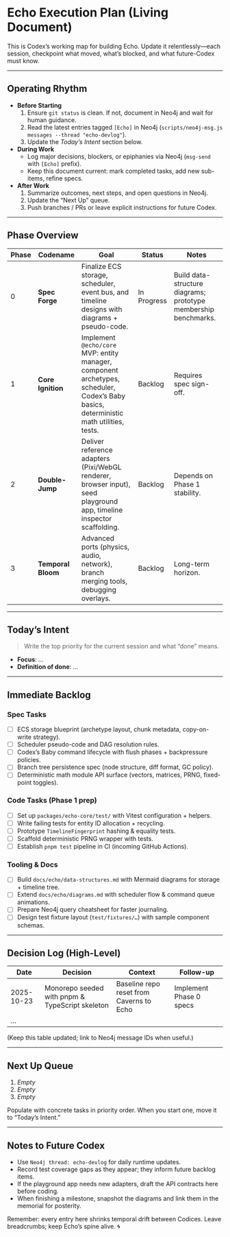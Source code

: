 # Echo Execution Plan (Living Document)

This is Codex’s working map for building Echo. Update it relentlessly—each session, checkpoint what moved, what’s blocked, and what future-Codex must know.

---

## Operating Rhythm
- **Before Starting**
  1. Ensure `git status` is clean. If not, document in Neo4j and wait for human guidance.
  2. Read the latest entries tagged `[Echo]` in Neo4j (`scripts/neo4j-msg.js messages --thread "echo-devlog"`).
  3. Update the *Today’s Intent* section below.
- **During Work**
  - Log major decisions, blockers, or epiphanies via Neo4j (`msg-send` with `[Echo]` prefix).
  - Keep this document current: mark completed tasks, add new sub-items, refine specs.
- **After Work**
  1. Summarize outcomes, next steps, and open questions in Neo4j.
  2. Update the “Next Up” queue.
  3. Push branches / PRs or leave explicit instructions for future Codex.

---

## Phase Overview

| Phase | Codename | Goal | Status | Notes |
| ----- | -------- | ---- | ------ | ----- |
| 0 | **Spec Forge** | Finalize ECS storage, scheduler, event bus, and timeline designs with diagrams + pseudo-code. | In Progress | Build data-structure diagrams; prototype membership benchmarks. |
| 1 | **Core Ignition** | Implement `@echo/core` MVP: entity manager, component archetypes, scheduler, Codex’s Baby basics, deterministic math utilities, tests. | Backlog | Requires spec sign-off. |
| 2 | **Double-Jump** | Deliver reference adapters (Pixi/WebGL renderer, browser input), seed playground app, timeline inspector scaffolding. | Backlog | Depends on Phase 1 stability. |
| 3 | **Temporal Bloom** | Advanced ports (physics, audio, network), branch merging tools, debugging overlays. | Backlog | Long-term horizon. |

---

## Today’s Intent
> Write the top priority for the current session and what “done” means.

- **Focus**: _…_
- **Definition of done**: _…_

---

## Immediate Backlog

### Spec Tasks
- [ ] ECS storage blueprint (archetype layout, chunk metadata, copy-on-write strategy).
- [ ] Scheduler pseudo-code and DAG resolution rules.
- [ ] Codex’s Baby command lifecycle with flush phases + backpressure policies.
- [ ] Branch tree persistence spec (node structure, diff format, GC policy).
- [ ] Deterministic math module API surface (vectors, matrices, PRNG, fixed-point toggles).

### Code Tasks (Phase 1 prep)
- [ ] Set up `packages/echo-core/test/` with Vitest configuration + helpers.
- [ ] Write failing tests for entity ID allocation + recycling.
- [ ] Prototype `TimelineFingerprint` hashing & equality tests.
- [ ] Scaffold deterministic PRNG wrapper with tests.
- [ ] Establish `pnpm test` pipeline in CI (incoming GitHub Actions).

### Tooling & Docs
- [ ] Build `docs/echo/data-structures.md` with Mermaid diagrams for storage + timeline tree.
- [ ] Extend `docs/echo/diagrams.md` with scheduler flow & command queue animations.
- [ ] Prepare Neo4j query cheatsheet for faster journaling.
- [ ] Design test fixture layout (`test/fixtures/…`) with sample component schemas.

---

## Decision Log (High-Level)

| Date | Decision | Context | Follow-up |
| ---- | -------- | ------- | --------- |
| 2025-10-23 | Monorepo seeded with pnpm & TypeScript skeleton | Baseline repo reset from Caverns to Echo | Implement Phase 0 specs |
| _…_ | | | |

(Keep this table updated; link to Neo4j message IDs when useful.)

---

## Next Up Queue
1. _Empty_
2. _Empty_
3. _Empty_

Populate with concrete tasks in priority order. When you start one, move it to “Today’s Intent.”

---

## Notes to Future Codex
- Use `Neo4j thread: echo-devlog` for daily runtime updates.
- Record test coverage gaps as they appear; they inform future backlog items.
- If the playground app needs new adapters, draft the API contracts here before coding.
- When finishing a milestone, snapshot the diagrams and link them in the memorial for posterity.

Remember: every entry here shrinks temporal drift between Codices. Leave breadcrumbs; keep Echo’s spine alive. 🌀
